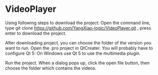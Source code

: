 # VideoPlayer
Using following steps to download the project: 
Open the command line, type git clone https://github.com/YangXiao-logic/VideoPlayer.git , press enter to download the project. 

After downloading project, you can choose the folder of the version you want to run.
Open the .pro project in QtCreater. You will probably have to configure Qt 5:  On Windows use Qt 5 to use the multimedia plugin. 

Run the project. When a dialog pops up, click the open file button, then choose the folder which contains the videos. 
